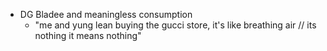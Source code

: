 - DG Bladee and meaningless consumption
	- "me and yung lean buying the gucci store, it's like breathing air // its nothing it means nothing"